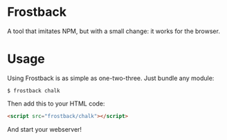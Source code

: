 # Frostback
A tool that imitates NPM, but with a small change: it works for the browser.

# Usage
Using Frostback is as simple as one-two-three. Just bundle any module:
```
$ frostback chalk
```
Then add this to your HTML code:
```html
<script src="frostback/chalk"></script>
```
And start your webserver!